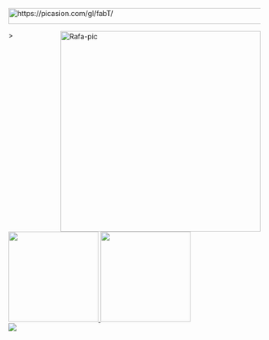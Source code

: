 
   <a href="https://picasion.com/gl/fabT/"><img src="https://i.picasion.com/gl/91/fabT.gif" width="771" height="32" border="0" alt="https://picasion.com/gl/fabT/" /></a><br />


<img align="right" alt="Rafa-pic" height="400" 
src="https://renderapi.s3.amazonaws.com/oqGAHXFeg.png" alt="avatar" class="h-full w-full object-center object-cover">></div>

<a href="https://github.com/FernandaMouraQA">
  <img height="180em" src="https://github-readme-stats.vercel.app/api?username=FernandaMoura&show_icons=false&theme=radical&include_all_commits=false&count_private=false"/>
  <img height="180em" src="https://github-readme-stats.vercel.app/api/top-langs/?username=FernandaMoura&layout=compact&langs_count=7&theme=radical"/>
  
  </div>
  
  <div>
  <a href="https://www.linkedin.com/in/fernanda-moura-736a76212" target="_blank"><img src="https://img.shields.io/badge/-LinkedIn-%230077B5?style=for-the-badge&logo=linkedin&logoColor=white" target="_blank"></a>   

  
   
</div>

